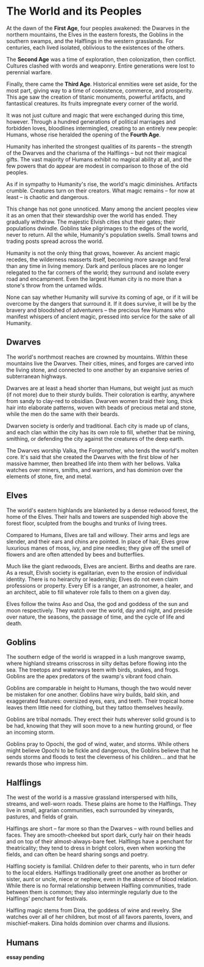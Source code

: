 # The World and its Peoples

At the dawn of the **First Age**, four peoples awakened: the Dwarves in the northern mountains, the Elves in the eastern forests, the Goblins in the southern swamps, and the Halflings in the western grasslands. For centuries, each lived isolated, oblivious to the existences of the others.

The **Second Age** was a time of exploration, then colonization, then conflict. Cultures clashed with words and weaponry. Entire generations were lost to perennial warfare.

Finally, there came the **Third Age**. Historical enmities were set aside, for the most part, giving way to a time of coexistence, commerce, and prosperity. This age saw the creation of titanic monuments, powerful artifacts, and fantastical creatures. Its fruits impregnate every corner of the world.

It was not just culture and magic that were exchanged during this time, however. Through a hundred generations of political marriages and forbidden loves, bloodlines intermingled, creating to an entirely new people: Humans, whose rise heralded the opening of the **Fourth Age**.

Humanity has inherited the strongest qualities of its parents – the strength of the Dwarves and the charisma of the Halflings – but not their magical gifts. The vast majority of Humans exhibit no magical ability at all, and the few powers that do appear are modest in comparison to those of the old peoples.

As if in sympathy to Humanity's rise, the world's magic diminishes. Artifacts crumble. Creatures turn on their creators. What magic remains – for now at least – is chaotic and dangerous.

This change has not gone unnoticed. Many among the ancient peoples view it as an omen that their stewardship over the world has ended. They gradually withdraw. The majestic Elvish cities shut their gates; their populations dwindle. Goblins take pilgrimages to the edges of the world, never to return. All the while, Humanity's population swells. Small towns and trading posts spread across the world.

Humanity is not the only thing that grows, however. As ancient magic recedes, the wilderness reasserts itself, becoming more savage and feral than any time in living memory. Dark and perilous places are no longer relegated to the far corners of the world; they surround and isolate every road and encampment. Even the largest Human city is no more than a stone's throw from the untamed wilds.

None can say whether Humanity will survive its coming of age, or if it will be overcome by the dangers that surround it. If it does survive, it will be by the bravery and bloodshed of adventurers – the precious few Humans who manifest whispers of ancient magic, pressed into service for the sake of all Humanity. 

## Dwarves

The world's northmost reaches are crowned by mountains. Within these mountains live the Dwarves. Their cities, mines, and forges are carved into the living stone, and connected to one another by an expansive series of subterranean highways.

Dwarves are at least a head shorter than Humans, but weight just as much (if not more) due to their sturdy builds. Their coloration is earthy, anywhere from sandy to clay-red to obsidian. Dwarven women braid their long, thick hair into elaborate patterns, woven with beads of precious metal and stone, while the men do the same with their beards. 

Dwarven society is orderly and traditional. Each city is made up of clans, and each clan within the city has its own role to fill, whether that be mining, smithing, or defending the city against the creatures of the deep earth. 

The Dwarves worship Valka, the Forgemother, who tends the world's molten core. It's said that she created the Dwarves with the first blow of her massive hammer, then breathed life into them with her bellows. Valka watches over miners, smiths, and warriors, and has dominion over the elements of stone, fire, and metal.

## Elves

The world's eastern highlands are blanketed by a dense redwood forest, the home of the Elves. Their halls and towers are suspended high above the forest floor, sculpted from the boughs and trunks of living trees. 

Compared to Humans, Elves are tall and willowy. Their arms and legs are slender, and their ears and chins are pointed. In place of hair, Elves grow luxurious manes of moss, ivy, and pine needles; they give off the smell of flowers and are often attended by bees and butterflies.  

Much like the giant redwoods, Elves are ancient. Births and deaths are rare. As a result, Elvish society is egalitarian, even to the erosion of individual identity. There is no heirarchy or leadership; Elves do not even claim professions or property. Every Elf is a ranger, an astronomer, a healer, and an architect, able to fill whatever role falls to them on a given day. 

Elves follow the twins Aso and Osa, the god and goddess of the sun and moon respectively. They watch over the world, day and night, and preside over nature, the seasons, the passage of time, and the cycle of life and death.

## Goblins

The southern edge of the world is wrapped in a lush mangrove swamp, where highland streams crisscross in silty deltas before flowing into the sea. The treetops and waterways teem with birds, snakes, and frogs. Goblins are the apex predators of the swamp's vibrant food chain.

Goblins are comparable in height to Humans, though the two would never be mistaken for one another. Goblins have wiry builds, bald skin, and exaggerated features: oversized eyes, ears, and teeth. Their tropical home leaves them little need for clothing, but they tattoo themselves heavily.

Goblins are tribal nomads. They erect their huts wherever solid ground is to be had, knowing that they will soon move to a new hunting ground, or flee an incoming storm.

Goblins pray to Opochi, the god of wind, water, and storms. While others might believe Opochi to be fickle and dangerous, the Goblins believe that he sends storms and floods to test the cleverness of his children... and that he rewards those who impress him.

## Halflings

The west of the world is a massive grassland interspersed with hills, streams, and well-worn roads. These plains are home to the Halflings. They live in small, agrarian communities, each surrounded by vineyards, pastures, and fields of grain.

Halflings are short – far more so than the Dwarves – with round bellies and faces. They are smooth-cheeked but sport dark, curly hair on their heads and on top of their almost-always-bare feet. Halflings have a penchant for theatricality; they tend to dress in bright colors, even when working the fields, and can often be heard sharing songs and poetry.

Halfling society is familial. Children defer to their parents, who in turn defer to the local elders. Halflings traditionally greet one another as brother or sister, aunt or uncle, niece or nephew, even in the absence of blood relation. While there is no formal relationship between Halfling communities, trade between them is common; they also intermingle regularly due to the Halflings' penchant for festivals.

Halfling magic stems from Dina, the goddess of wine and revelry. She watches over all of her children, but most of all favors parents, lovers, and mischief-makers. Dina holds dominion over charms and illusions.

## Humans

**essay pending**
